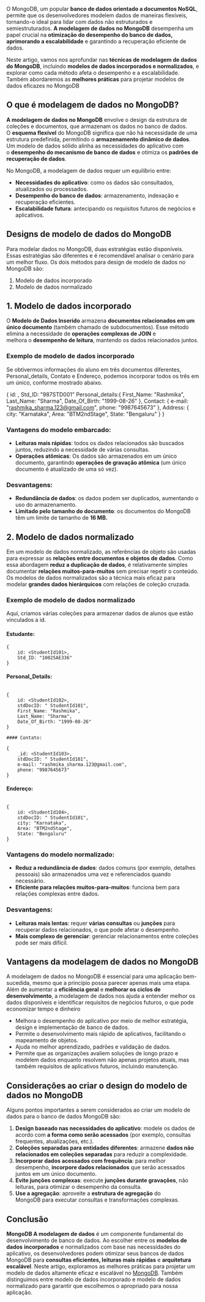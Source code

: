 O MongoDB, um popular **banco de dados orientado a documentos NoSQL**, permite que os desenvolvedores modelem dados de maneiras flexíveis, tornando-o ideal para lidar com dados não estruturados e semiestruturados. **A modelagem de dados no MongoDB** desempenha um papel crucial na **otimização do desempenho do banco de dados, aprimorando a escalabilidade** e garantindo a recuperação eficiente de dados.

Neste artigo, vamos nos aprofundar nas **técnicas de modelagem de dados do MongoDB**, incluindo **modelos de dados incorporados e normalizados**, e explorar como cada método afeta o desempenho e a escalabilidade. Também abordaremos as **melhores práticas** para projetar modelos de dados eficazes no MongoDB

## O que é modelagem de dados no MongoDB?

**A modelagem de dados no MongoDB** envolve o design da estrutura de coleções e documentos, que armazenam os dados no banco de dados. O **esquema flexível** do MongoDB significa que não há necessidade de uma estrutura predefinida, permitindo o **armazenamento dinâmico de dados**. Um modelo de dados sólido alinha as necessidades do aplicativo com o **desempenho do mecanismo de banco de dados** e otimiza os **padrões de recuperação de dados**.

No MongoDB, a modelagem de dados requer um equilíbrio entre:

- **Necessidades do aplicativo**: como os dados são consultados, atualizados ou processados.
- **Desempenho do banco de dados**: armazenamento, indexação e recuperação eficientes.
- **Escalabilidade futura**: antecipando os requisitos futuros de negócios e aplicativos.

## Designs de modelo de dados do MongoDB

Para modelar dados no MongoDB, duas estratégias estão disponíveis. Essas estratégias são diferentes e é recomendável analisar o cenário para um melhor fluxo. Os dois métodos para design de modelo de dados no MongoDB são:

1. Modelo de dados incorporado
2. Modelo de dados normalizado

## 1. Modelo de dados incorporado

O **Modelo de Dados Inserido** armazena **documentos relacionados em um único documento** (também chamado de subdocumentos). Esse método elimina a necessidade de **operações complexas de JOIN** e melhora o **desempenho de leitura**, mantendo os dados relacionados juntos.

### **Exemplo de modelo de dados incorporado**

Se obtivermos informações do aluno em três documentos diferentes, Personal_details, Contato e Endereço, podemos incorporar todos os três em um único, conforme mostrado abaixo.

{
    id: ,
    Std_ID: "987STD001"
    Personal_details:{
        First_Name: "Rashmika",
        Last_Name: "Sharma",
        Date_Of_Birth: "1999-08-26"
    },
    Contact: {
        e-mail: "rashmika_sharma.123@gmail.com",
        phone: "9987645673"
    },
    Address: {
        city: "Karnataka",
        Area: "BTM2ndStage",
        State: "Bengaluru"
    }
}

### **Vantagens do modelo embarcado**:

- **Leituras mais rápidas**: todos os dados relacionados são buscados juntos, reduzindo a necessidade de várias consultas.
- **Operações atômicas**: Os dados são armazenados em um único documento, garantindo **operações de gravação atômica** (um único documento é atualizado de uma só vez).

### **Desvantagens**:

- **Redundância de dados**: os dados podem ser duplicados, aumentando o uso do armazenamento.
- **Limitado pelo tamanho do documento**: os documentos do MongoDB têm um limite de tamanho de **16 MB.**

## 2. Modelo de dados normalizado

Em um modelo de dados normalizado, as referências de objeto são usadas para expressar as **relações entre documentos e objetos de dados**. Como essa abordagem **reduz a duplicação de dados**, é relativamente simples documentar **relações muitos-para-muitos** sem precisar repetir o conteúdo. Os modelos de dados normalizados são a técnica mais eficaz para modelar **grandes dados hierárquicos** com relações de coleção cruzada.

### **Exemplo de modelo de dados normalizado**

Aqui, criamos várias coleções para armazenar dados de alunos que estão vinculados a id.

#### Estudante:

```
{
    id: <StudentId101>,
    Std_ID: "10025AE336"
}
```

#### Personal_Details:
```

{
    id: <StudentId102>,
    stdDocID: " StudentId101",
    First_Name: "Rashmika",
    Last_Name: "Sharma",
    Date_Of_Birth: "1999-08-26"
}

#### Contato:

{
    _id: <StudentId103>,
    stdDocID: " StudentId101",
    e-mail: "rashmika_sharma.123@gmail.com",
    phone: "9987645673"
}

```
#### Endereço:
```

{
    id: <StudentId104>,
    stdDocID: " StudentId101",
    city: "Karnataka",
    Area: "BTM2ndStage",
    State: "Bengaluru"
}

```
### **Vantagens do modelo normalizado**:

- **Reduz a redundância de dados**: dados comuns (por exemplo, detalhes pessoais) são armazenados uma vez e referenciados quando necessário.
- **Eficiente para relações muitos-para-muitos**: funciona bem para relações complexas entre dados.

### **Desvantagens**:

- **Leituras mais lentas**: requer **várias consultas** ou **junções** para recuperar dados relacionados, o que pode afetar o desempenho.
- **Mais complexo de gerenciar**: gerenciar relacionamentos entre coleções pode ser mais difícil.

## Vantagens da modelagem de dados no MongoDB

A modelagem de dados no MongoDB é essencial para uma aplicação bem-sucedida, mesmo que a princípio possa parecer apenas mais uma etapa. Além de aumentar a **eficiência geral** e **melhorar os ciclos de desenvolvimento**, a modelagem de dados nos ajuda a entender melhor os dados disponíveis e identificar requisitos de negócios futuros, o que pode economizar tempo e dinheiro

- Melhora o desempenho do aplicativo por meio de melhor estratégia, design e implementação de banco de dados.
- Permite o desenvolvimento mais rápido de aplicativos, facilitando o mapeamento de objetos.
- Ajuda no melhor aprendizado, padrões e validação de dados.
- Permite que as organizações avaliem soluções de longo prazo e modelem dados enquanto resolvem não apenas projetos atuais, mas também requisitos de aplicativos futuros, incluindo manutenção.

## Considerações ao criar o design do modelo de dados no MongoDB

Alguns pontos importantes a serem considerados ao criar um modelo de dados para o banco de dados MongoDB são:

1. **Design baseado nas necessidades do aplicativo**: modele os dados de acordo com **a forma como serão acessados** (por exemplo, consultas frequentes, atualizações, etc.).
2. **Coleções separadas para entidades diferentes**: armazene **dados não relacionados em coleções separadas** para reduzir a complexidade.
3. **Incorporar dados acessados com frequência**: para melhor desempenho, **incorpore dados relacionados** que serão acessados juntos em um único documento.
4. **Evite junções complexas**: execute **junções durante gravações**, não leituras, para otimizar o desempenho da consulta.
5. **Use a agregação**: aproveite a **estrutura de agregação** do MongoDB para executar consultas e transformações complexas.

## Conclusão

**MongoDB A modelagem de dados** é um componente fundamental do desenvolvimento de banco de dados. Ao escolher entre os **modelos de dados** **incorporados** e normalizados com base nas necessidades do aplicativo, os desenvolvedores podem otimizar seus bancos de dados MongoDB para **consultas eficientes, leituras mais rápidas** e **arquitetura escalável**. Neste artigo, exploramos as melhores práticas para projetar um modelo de dados altamente eficaz e escalável no [MongoDB](https://www.geeksforgeeks.org/mongodb-an-introduction/). Também distinguimos entre modelo de dados incorporado e modelo de dados normalizado para garantir que escolhemos o apropriado para nossa aplicação.